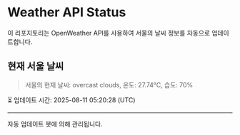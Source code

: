 
# Weather API Status

이 리포지토리는 OpenWeather API를 사용하여 서울의 날씨 정보를 자동으로 업데이트합니다.

## 현재 서울 날씨
> 서울의 현재 날씨: overcast clouds, 온도: 27.74°C, 습도: 70%

⏳ 업데이트 시간: 2025-08-11 05:20:28 (UTC)

---
자동 업데이트 봇에 의해 관리됩니다.

